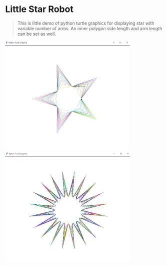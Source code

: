 # Little Star Robot

> This is little demo of python turtle graphics for displaying star with variable number of arms.
> An inner polygon side length and arm length can be set as well.

<div>
  <img src="./screenshots/Screenshot_0.png" width="400">
  <img src="./screenshots/Screenshot_1.png" width="400">
</div>
